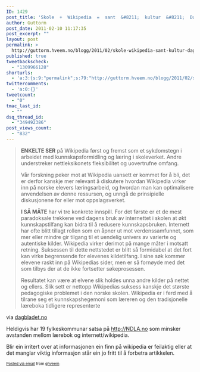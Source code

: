 ```yaml
---
ID: 1429
post_title: 'Skole  +  Wikipedia  =  sant  &#8211;  kultur  &#8211;  Dagbladet.no'
author: Guttorm
post_date: 2011-02-10 11:17:35
post_excerpt: ""
layout: post
permalink: >
  http://guttorm.hveem.no/blogg/2011/02/skole-wikipedia-sant-kultur-dagbladet-no/
published: true
tweetbackscheck:
  - "1309966128"
shorturls:
  - 'a:3:{s:9:"permalink";s:79:"http://guttorm.hveem.no/blogg/2011/02/skole-wikipedia-sant-kultur-dagbladet-no/";s:7:"tinyurl";s:26:"http://tinyurl.com/65xwjum";s:4:"isgd";s:19:"http://is.gd/yYWsjz";}'
twittercomments:
  - 'a:0:{}'
tweetcount:
  - "0"
tmac_last_id:
  - ""
dsq_thread_id:
  - "349492386"
post_views_count:
  - "832"
---
```

<div class='posterous_autopost'><div class="posterous_bookmarklet_entry"> <blockquote class="posterous_long_quote"><b class="tekst_inngangsord">ENKELTE SER</b> på Wikipedia først og fremst som et sykdomstegn i arbeidet med kunnskapsformidling og læring i skoleverket. Andre understreker nettleksikonets fleksibilitet og uovertrufne omfang.<p>Vår forskning peker mot at Wikipedia uansett er kommet for å bli, det er derfor kanskje mer relevant å diskutere hvordan Wikipedia virker inn på norske elevers læringsarbeid, og hvordan man kan optimalisere anvendelsen av denne ressursen, og unngå de prinsipielle diskusjonene for eller mot oppslagsverket.</p><p><b class="tekst_inngangsord">I SÅ MÅTE</b> har vi tre konkrete innspill. For det første er et de mest paradoksale trekkene ved dagens bruk av internettet i skolen at økt kunnskapstilfang kan bidra til å redusere kunnskapsbruken. Internett har ofte blitt tillagt rollen som en åpner ut mot verdenssamfunnet, som mer eller mindre gir tilgang til et uendelig univers av varierte og autentiske kilder. Wikipedia virker derimot på mange måter i motsatt retning. Suksessen til dette nettstedet er blitt så formidabel at det fort kan virke begrensende for elevenes kildetilfang. I sine søk kommer elevene raskt inn på Wikipedias sider, men er så fornøyde med det som tilbys der at de ikke fortsetter søkeprosessen.</p><p>Resultatet kan være at elvene slik holdes unna andre kilder på nettet og ellers. Slik sett er nettopp Wikipedias suksess kanskje det største pedagogiske problemet i den norske skolen. Wikipedia er i ferd med å tilrane seg et kunnskapshegemoni som læreren og den tradisjonelle læreboka tidligere representerte</p></blockquote>    <div class="posterous_quote_citation">via <a href="http://www.dagbladet.no/2011/02/10/kultur/debatt/kronikk/skole/wikipedia/15380121/">dagbladet.no</a></div> <p>Heldigvis har 19 fylkeskommunar satsa på <a href="http://NDLA.no">http://NDLA.no</a> som minsker avstanden mellom lærebok og internett/wikipedia. </p><p>Blir ein irritert over at informasjonen ein finn på wikipedia er feilaktig eller at det manglar viktig informasjon står ein jo fritt til å forbetra artikkelen.</p></div>      <p style="font-size: 10px;">  <a href="http://posterous.com">Posted via email</a>   from <a href="http://ghveem.posterous.com/skole-wikipedia-sant-kultur-dagbladetno">ghveem</a>  </p>  </div>